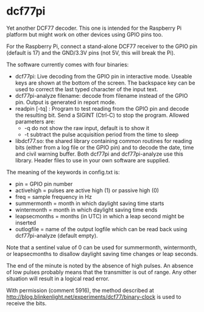 dcf77pi
=======

Yet another DCF77 decoder. This one is intended for the Raspberry Pi platform
but might work on other devices using GPIO pins too.

For the Raspberry Pi, connect a stand-alone DCF77 receiver to the GPIO pin
(default is 17) and the GND/3.3V pins (not 5V, this will break the Pi).

The software currently comes with four binaries:

* dcf77pi: Live decoding from the GPIO pin in interactive mode. Useable keys
  are shown at the bottom of the screen. The backspace key can be used to
  correct the last typed character of the input text.
* dcf77pi-analyze filename: decode from filename instead of the GPIO pin.
  Output is generated in report mode.
* readpin [-tq] : Program to test reading from the GPIO pin and decode the
  resulting bit. Send a SIGINT (Ctrl-C) to stop the program. Allowed parameters
  are:
  * -q do not show the raw input, default is to show it
  * -t subtract the pulse acquisition period from the time to sleep
* libdcf77.so: the shared library containing common routines for reading bits
  (either from a log file or the GPIO pin) and to decode the date, time and
  civil warning buffer. Both dcf77pi and dcf77pi-analyze use this library.
  Header files to use in your own software are supplied.

The meaning of the keywords in config.txt is:

* pin           = GPIO pin number
* activehigh    = pulses are active high (1) or passive high (0)
* freq          = sample frequency in Hz
* summermonth   = month in which daylight saving time starts
* wintermonth   = month in which daylight saving time ends
* leapsecmonths = months (in UTC) in which a leap second might be inserted
* outlogfile    = name of the output logfile which can be read back using
  dcf77pi-analyze (default empty).

Note that a sentinel value of 0 can be used for summermonth, wintermonth, or
leapsecmonths to disallow daylight saving time changes or leap seconds.

The end of the minute is noted by the absence of high pulses. An absence of low
pulses probably means that the transmitter is out of range. Any other situation
will result in a logical read error.

With permission (comment 5916), the method described at
http://blog.blinkenlight.net/experiments/dcf77/binary-clock is used to receive
the bits.

